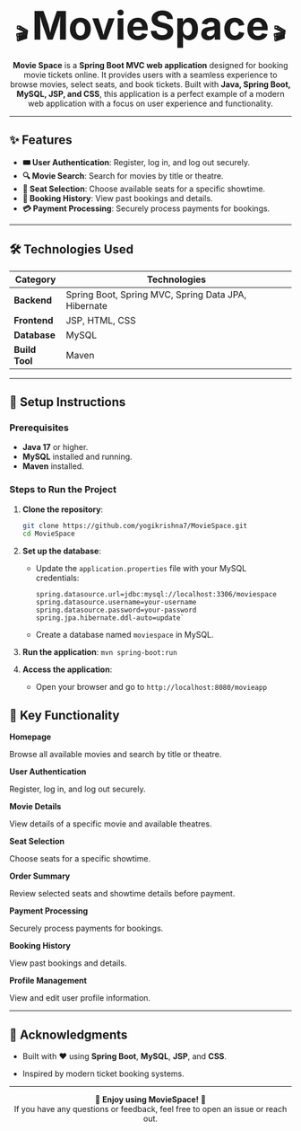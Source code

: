 <div align="center">

# 🎬 <span style="font-size: 2.5em;">MovieSpace</span> 🎬

**Movie Space** is a **Spring Boot MVC web application** designed for booking movie tickets online. It provides users with a seamless experience to browse movies, select seats, and book tickets. Built with **Java, Spring Boot, MySQL, JSP, and CSS**, this application is a perfect example of a modern web application with a focus on user experience and functionality.

</div>

---

## ✨ Features

- **🎟️ User Authentication**: Register, log in, and log out securely.
- **🔍 Movie Search**: Search for movies by title or theatre.
- **💺 Seat Selection**: Choose available seats for a specific showtime.
- **📜 Booking History**: View past bookings and details.
- **💳 Payment Processing**: Securely process payments for bookings.

---

## 🛠️ Technologies Used

| Category       | Technologies                                                                 |
|----------------|------------------------------------------------------------------------------|
| **Backend**    | Spring Boot, Spring MVC, Spring Data JPA, Hibernate                          |
| **Frontend**   | JSP, HTML, CSS                                                              |
| **Database**   | MySQL                                                                        |
| **Build Tool** | Maven                                                                        |

---

## 🚀 Setup Instructions

### Prerequisites
- **Java 17** or higher.
- **MySQL** installed and running.
- **Maven** installed.

### Steps to Run the Project

1. **Clone the repository**:
   ```bash
   git clone https://github.com/yogikrishna7/MovieSpace.git
   cd MovieSpace
1.  **Set up the database**:
    
    -   Update the  `application.properties`  file with your MySQL credentials:
        ```
        spring.datasource.url=jdbc:mysql://localhost:3306/moviespace
        spring.datasource.username=your-username
        spring.datasource.password=your-password
        spring.jpa.hibernate.ddl-auto=update`
    -   Create a database named  `moviespace`  in MySQL.

1.  **Run the application**:
``
    mvn spring-boot:run
    ``
    
2.  **Access the application**:
    
    -   Open your browser and go to  `http://localhost:8080/movieapp`

## 🎯 Key Functionality


**Homepage**

Browse all available movies and search by title or theatre.

**User Authentication**

Register, log in, and log out securely.

**Movie Details**

View details of a specific movie and available theatres.

**Seat Selection**

Choose seats for a specific showtime.

**Order Summary**

Review selected seats and showtime details before payment.

**Payment Processing**

Securely process payments for bookings.

**Booking History**

View past bookings and details.

**Profile Management**

View and edit user profile information.



----------

## 🙏 Acknowledgments

-   Built with ❤️ using  **Spring Boot**,  **MySQL**,  **JSP**, and  **CSS**.
    
-   Inspired by modern ticket booking systems.
    

----------

<div align="center">

🎉  **Enjoy using MovieSpace!**  🎉  
If you have any questions or feedback, feel free to open an issue or reach out.

</div>
